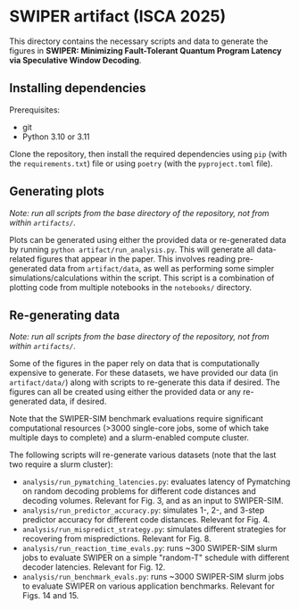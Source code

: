 # SWIPER artifact (ISCA 2025)

This directory contains the necessary scripts and data to generate the figures
in **SWIPER: Minimizing Fault-Tolerant Quantum Program Latency via Speculative
Window Decoding**.

## Installing dependencies
Prerequisites:
- git
- Python 3.10 or 3.11

Clone the repository, then install the required dependencies
using `pip` (with the `requirements.txt`) file or using `poetry` (with the
`pyproject.toml` file).

## Generating plots
*Note: run all scripts from the base directory of the repository, not from within
`artifacts/`.*

Plots can be generated using either the provided data or re-generated data by
running `python artifact/run_analysis.py`. This will generate all data-related
figures that appear in the paper. This involves reading pre-generated data from
`artifact/data`, as well as performing some simpler simulations/calculations
within the script. This script is a combination of
plotting code from multiple notebooks in the `notebooks/` directory.

## Re-generating data
*Note: run all scripts from the base directory of the repository, not from within
`artifacts/`.*

Some of the figures in the paper rely on data that is computationally expensive
to generate. For these datasets, we have provided our data (in `artifact/data/`)
along with scripts to re-generate this data if desired. The figures can all be
created using either the provided data or any re-generated data, if desired.

Note that the SWIPER-SIM
benchmark evaluations require significant computational resources (>3000
single-core jobs, some of which take multiple days to complete) and a
slurm-enabled compute cluster.

The following scripts will re-generate various datasets (note that the last two
require a slurm cluster):

- `analysis/run_pymatching_latencies.py`: evaluates latency of Pymatching on
  random decoding problems for different code distances and decoding volumes.
  Relevant for Fig. 3, and as an input to SWIPER-SIM.
- `analysis/run_predictor_accuracy.py`: simulates 1-, 2-, and 3-step predictor
  accuracy for different code distances. Relevant for Fig. 4.
- `analysis/run_mispredict_strategy.py`: simulates different strategies for
  recovering from mispredictions. Relevant for Fig. 8.
- `analysis/run_reaction_time_evals.py`: runs ~300 SWIPER-SIM slurm jobs to
  evaluate SWIPER on a simple "random-T" schedule with different decoder
  latencies. Relevant for Fig. 12.
- `analysis/run_benchmark_evals.py`: runs ~3000 SWIPER-SIM slurm jobs to evaluate
  SWIPER on various application benchmarks. Relevant for Figs. 14 and 15.